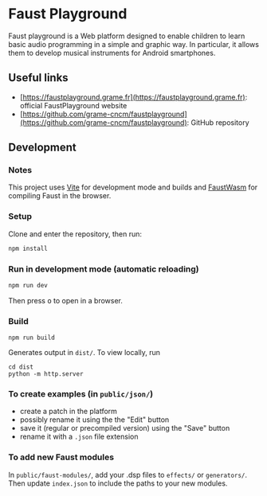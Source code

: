 # Faust Playground

Faust playground is a Web platform designed to enable children to learn basic audio programming in a simple and graphic way. In particular, it allows them to develop musical instruments for Android smartphones.

## Useful links

- [https://faustplayground.grame.fr](https://faustplayground.grame.fr): official FaustPlayground website
- [https://github.com/grame-cncm/faustplayground](https://github.com/grame-cncm/faustplayground): GitHub repository

## Development

### Notes
This project uses [Vite](https://vitejs.dev/) for development mode and builds and [FaustWasm](https://github.com/Fr0stbyteR/faustwasm) for compiling Faust in the browser.

### Setup
Clone and enter the repository, then run:
```bash
npm install
```

### Run in development mode (automatic reloading)
```bash
npm run dev
```
Then press <kbd>o</kbd> to open in a browser.

### Build
``` shell
npm run build
```
Generates output in `dist/`. To view locally, run
``` shell
cd dist
python -m http.server
```

### To create examples (in `public/json/`)
- create a patch in the platform
- possibly rename it using the the "Edit" button
- save it (regular or precompiled version) using the "Save" button
- rename it with a `.json` file extension

### To add new Faust modules
In `public/faust-modules/`, add your .dsp files to `effects/` or `generators/`. Then update `index.json` to include the paths to your new modules.
